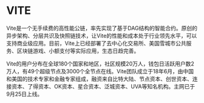 # 

# VITE

Vite是一个无手续费的高性能公链，率先实现了基于DAG结构的智能合约。原创的异步架构、分层共识及快照链技术，让Vite的性能和成本处于行业领先水平，可以支持商业级应用。目前，Vite上已经部署了去中心化交易所、美国雪城市公共服务、区块链游戏、小额支付等实际应用，生态日趋完善。

Vite的用户分布在全球180个国家和地区，社区规模20万人，钱包日活跃用户数2万人，有49个超级节点及3000个全节点在线。Vite团队成立于18年6月，由中国和美国的技术专家和金融专家组成，融资来自比特大陆、节点资本、创世资本、连接资本、了得资本、OK资本、星合资本、泛城资本、UVA等知名机构。主网已于9月25日上线。

